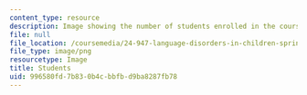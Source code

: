 ```yaml
---
content_type: resource
description: Image showing the number of students enrolled in the course.
file: null
file_location: /coursemedia/24-947-language-disorders-in-children-spring-2013/996580fd7b830b4cbbfbd9ba8287fb78_24-947_stat-students.png
file_type: image/png
resourcetype: Image
title: Students
uid: 996580fd-7b83-0b4c-bbfb-d9ba8287fb78
---
```

